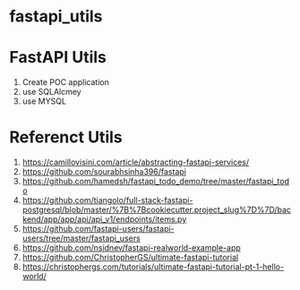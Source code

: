 # fastapi_utils
# FastAPI Utils
1. Create POC application
2. use SQLAlcmey
3. use MYSQL

# Referenct Utils
1. https://camillovisini.com/article/abstracting-fastapi-services/
2. https://github.com/sourabhsinha396/fastapi
3. https://github.com/hamedsh/fastapi_todo_demo/tree/master/fastapi_todo
4. https://github.com/tiangolo/full-stack-fastapi-postgresql/blob/master/%7B%7Bcookiecutter.project_slug%7D%7D/backend/app/app/api/api_v1/endpoints/items.py
5. https://github.com/fastapi-users/fastapi-users/tree/master/fastapi_users
6. https://github.com/nsidnev/fastapi-realworld-example-app
7. https://github.com/ChristopherGS/ultimate-fastapi-tutorial
8. https://christophergs.com/tutorials/ultimate-fastapi-tutorial-pt-1-hello-world/
